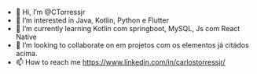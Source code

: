 - 👋 Hi, I’m @CTorressjr
- 👀 I’m interested in Java, Kotlin, Python e Flutter
- 🌱 I’m currently learning Kotlin com springboot, MySQL, Js com React Native
- 💞️ I’m looking to collaborate on em projetos com os elementos já citádos acima.
- 📫 How to reach me https://www.linkedin.com/in/carlostorressjr/
